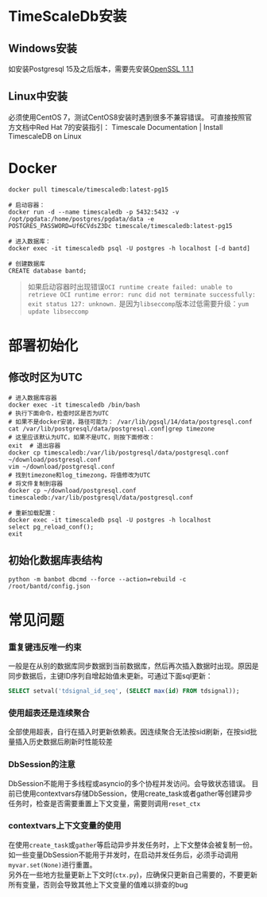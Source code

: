 # TimeScaleDb安装
## Windows安装
如安装Postgresql 15及之后版本，需要先安装[OpenSSL 1.1.1](https://slproweb.com/products/Win32OpenSSL.html)  
## Linux中安装
必须使用CentOS 7，测试CentOS8安装时遇到很多不兼容错误。
可直接按照官方文档中Red Hat 7的安装指引：
Timescale Documentation | Install TimescaleDB on Linux
# Docker
```shell
docker pull timescale/timescaledb:latest-pg15

# 启动容器：
docker run -d --name timescaledb -p 5432:5432 -v /opt/pgdata:/home/postgres/pgdata/data -e POSTGRES_PASSWORD=Uf6CVdsZ3Dc timescale/timescaledb:latest-pg15

# 进入数据库：
docker exec -it timescaledb psql -U postgres -h localhost [-d bantd]

# 创建数据库
CREATE database bantd;
```
> 如果启动容器时出现错误`OCI runtime create failed: unable to retrieve OCI runtime error: runc did not terminate successfully: exit status 127: unknown.` 是因为`libseccomp`版本过低需要升级：`yum update libseccomp`

# 部署初始化
## 修改时区为UTC
```shell
# 进入数据库容器
docker exec -it timescaledb /bin/bash
# 执行下面命令，检查时区是否为UTC
# 如果不是docker安装，路径可能为： /var/lib/pgsql/14/data/postgresql.conf
cat /var/lib/postgresql/data/postgresql.conf|grep timezone
# 这里应该默认为UTC，如果不是UTC，则按下面修改：
exit  # 退出容器
docker cp timescaledb:/var/lib/postgresql/data/postgresql.conf ~/download/postgresql.conf
vim ~/download/postgresql.conf
# 找到timezone和log_timezong，将值修改为UTC
# 将文件复制到容器
docker cp ~/download/postgresql.conf timescaledb:/var/lib/postgresql/data/postgresql.conf

# 重新加载配置：
docker exec -it timescaledb psql -U postgres -h localhost
select pg_reload_conf();
exit
```
## 初始化数据库表结构
```shell
python -m banbot dbcmd --force --action=rebuild -c /root/bantd/config.json
```

# 常见问题
### 重复键违反唯一约束
一般是在从别的数据库同步数据到当前数据库，然后再次插入数据时出现。原因是同步数据后，主键ID序列自增起始值未更新。可通过下面sql更新：
```sql
SELECT setval('tdsignal_id_seq', (SELECT max(id) FROM tdsignal));
```
### 使用超表还是连续聚合
全部使用超表，自行在插入时更新依赖表。因连续聚合无法按sid刷新，在按sid批量插入历史数据后刷新时性能较差
### DbSession的注意
DbSession不能用于多线程或asyncio的多个协程并发访问。会导致状态错误。
目前已使用contextvars存储DbSession，使用create_task或者gather等创建异步任务时，检查是否需要重置上下文变量，需要则调用`reset_ctx`
### contextvars上下文变量的使用
在使用`create_task`或`gather`等启动异步并发任务时，上下文整体会被复制一份。  
如一些变量DbSession不能用于并发时，在启动并发任务后，必须手动调用`myvar.set(None)`进行重置。  
另外在一些地方批量更新上下文时(`ctx.py`)，应确保只更新自己需要的，不要更新所有变量，否则会导致其他上下文变量的值难以排查的bug

